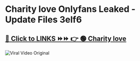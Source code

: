 
 # Charity love Onlyfans Leaked - Update Files 3elf6

## <h2><a href="https://clipsfans.com/Charity_love&ref=git">🔗 Click to LINKS ⏩⏩ 👉 🟢 Charity love </a></h2>

<a href="https://clipsfans.com/Charity_love&ref=git" rel="nofollow" data-target="animated-image.originalLink"><img src="https://i.ibb.co.com/xMMVF88/686577567.gif" alt="Viral Video Original" style="max-width: 100%; display: inline-block;" data-target="animated-image.originalImage"></a>

